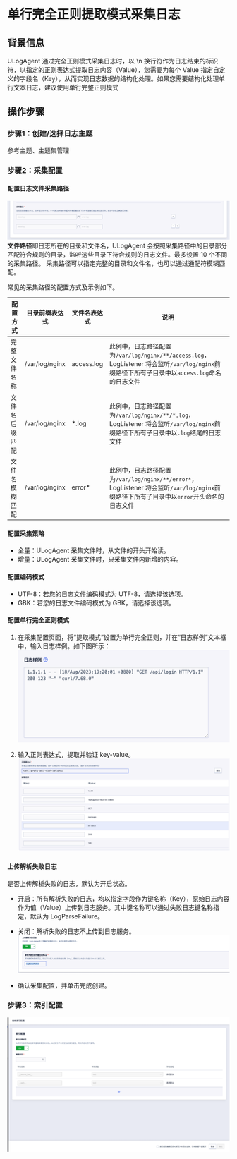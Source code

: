 # 单行完全正则提取模式采集日志

## 背景信息

ULogAgent 通过完全正则模式采集日志时，以 \n 换行符作为日志结束的标识符，以指定的正则表达式提取日志内容（Value），您需要为每个 Value 指定自定义的字段名（Key），从而实现日志数据的结构化处理。如果您需要结构化处理单行文本日志，建议使用单行完整正则模式

## 操作步骤

### 步骤1：创建/选择日志主题
参考主题、主题集管理

### 步骤2：采集配置

#### 配置日志文件采集路径
![文本路径](/images/text/text_path_1.png)
**文件路径**即日志所在的目录和文件名，ULogAgent 会按照采集路径中的目录部分匹配符合规则的目录，监听这些目录下符合规则的日志文件。最多设置 10 个不同的采集路径。
采集路径可以指定完整的目录和文件名，也可以通过通配符模糊匹配。

常见的采集路径的配置方式及示例如下。

| 配置方式       | 目录前缀表达式 | 文件名表达式 | 说明                                                         |
| -------------- | -------------- | ------------ | ------------------------------------------------------------ |
| 完整文件名称   | /var/log/nginx | access.log   | 此例中，日志路径配置为`/var/log/nginx/**/access.log`，LogListener 将会监听`/var/log/nginx`前缀路径下所有子目录中以`access.log`命名的日志文件 |
| 文件名后缀匹配 | /var/log/nginx | *.log        | 此例中，日志路径配置为`/var/log/nginx/**/*.log`，LogListener 将会监听`/var/log/nginx`前缀路径下所有子目录中以`.log`结尾的日志文件 |
| 文件名模糊匹配 | /var/log/nginx | error*       | 此例中，日志路径配置为`/var/log/nginx/**/error*`，LogListener 将会监听`/var/log/nginx`前缀路径下所有子目录中以`error`开头命名的日志文件 |

#### 配置采集策略
- 全量：ULogAgent 采集文件时，从文件的开头开始读。
- 增量：ULogAgent 采集文件时，只采集文件内新增的内容。

#### 配置编码模式
- UTF-8：若您的日志文件编码模式为 UTF-8，请选择该选项。
- GBK：若您的日志文件编码模式为 GBK，请选择该选项。

#### 配置单行完全正则模式

1. 在采集配置页面，将“提取模式”设置为单行完全正则，并在“日志样例”文本框中，输入日志样例。如下图所示：
![文本路径](/images/text/text_fullregex_1.png)

2. 输入正则表达式，提取并验证 key-value。
![文本路径](/images/text/text_fullregex_2.png)

#### 上传解析失败日志
是否上传解析失败的日志，默认为开启状态。
- 开启：所有解析失败的日志，均以指定字段作为键名称（Key），原始日志内容作为值（Value）上传到日志服务。其中键名称可以通过失败日志键名称指定，默认为 LogParseFailure。
- 关闭：解析失败的日志不上传到日志服务。
![文本路径](/images/text/text_logParseFailure_1.png)

- 确认采集配置，并单击完成创建。

### 步骤3：索引配置
![文本路径](/images/text/text_index_1.png)